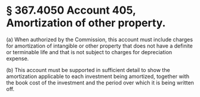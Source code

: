 # § 367.4050   Account 405, Amortization of other property.

(a) When authorized by the Commission, this account must include charges for amortization of intangible or other property that does not have a definite or terminable life and that is not subject to charges for depreciation expense.


(b) This account must be supported in sufficient detail to show the amortization applicable to each investment being amortized, together with the book cost of the investment and the period over which it is being written off.





